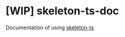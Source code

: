 # [WIP] skeleton-ts-doc

Documentation of using [skeleton-ts](https://github.com/darkcl/skeleton-ts)
